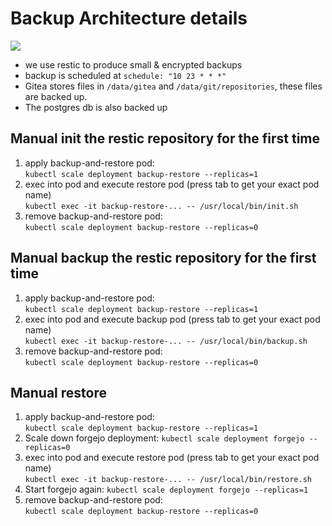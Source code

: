 # Backup Architecture details

![](backup.svg)

* we use restic to produce small & encrypted backups
* backup is scheduled at `schedule: "10 23 * * *"`
* Gitea stores files in `/data/gitea` and `/data/git/repositories`, these files are backed up. 
* The postgres db is also backed up

## Manual init the restic repository for the first time

1. apply backup-and-restore pod:   
   `kubectl scale deployment backup-restore --replicas=1`
2. exec into pod and execute restore pod (press tab to get your exact pod name)   
   `kubectl exec -it backup-restore-... -- /usr/local/bin/init.sh`
3. remove backup-and-restore pod:   
   `kubectl scale deployment backup-restore --replicas=0`


## Manual backup the restic repository for the first time

1. apply backup-and-restore pod:   
  `kubectl scale deployment backup-restore --replicas=1`
2. exec into pod and execute backup pod (press tab to get your exact pod name)   
   `kubectl exec -it backup-restore-... -- /usr/local/bin/backup.sh`
3. remove backup-and-restore pod:   
   `kubectl scale deployment backup-restore --replicas=0`


## Manual restore

1. apply backup-and-restore pod:   
  `kubectl scale deployment backup-restore --replicas=1`
2. Scale down forgejo deployment:
   `kubectl scale deployment forgejo --replicas=0`
3. exec into pod and execute restore pod (press tab to get your exact pod name)   
   `kubectl exec -it backup-restore-... -- /usr/local/bin/restore.sh`
4. Start forgejo again:
   `kubectl scale deployment forgejo --replicas=1`
5. remove backup-and-restore pod:   
   `kubectl scale deployment backup-restore --replicas=0`
